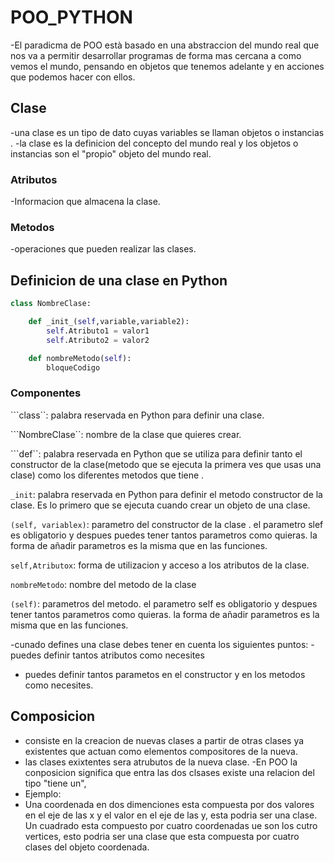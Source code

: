# POO_PYTHON

-El paradicma de POO està basado en una abstraccion del mundo real que nos va a permitir desarrollar programas de forma mas cercana a como vemos el mundo,  pensando en objetos que tenemos adelante y en acciones que podemos hacer con ellos.

## Clase 

-una clase es un tipo de dato cuyas variables se llaman objetos o instancias .
-la clase es la definicion del concepto del mundo real y los objetos o instancias son el "propio"
objeto del mundo real.

### Atributos
-Informacion que almacena la clase.

### Metodos
-operaciones que pueden realizar las clases.

## Definicion de una clase en Python

```Python
class NombreClase:

    def _init_(self,variable,variable2):
        self.Atributo1 = valor1
        self.Atributo2 = valor2

    def nombreMetodo(self):
        bloqueCodigo
```
### Componentes 
```class``: palabra reservada en Python para definir una clase.

```NombreClase``: nombre de la clase que quieres crear.

```def``: palabra reservada en Python que se utiliza para definir tanto el constructor de la clase(metodo que se ejecuta la primera ves que usas una clase) como los diferentes metodos que tiene .

```_init```: palabra reservada en Python para definir el metodo constructor de la clase. Es lo primero que se ejecuta cuando crear un objeto de una clase.

```(self, variablex)```: parametro del constructor de la clase . el parametro slef es obligatorio  y despues puedes tener tantos parametros como quieras. la forma de añadir parametros es la misma que en las funciones.

```self,Atributox```: forma de utilizacion y acceso a los atributos de la clase.

```nombreMetodo```: nombre del metodo de la clase

```(self)```: parametros del metodo. el parametro self es obligatorio y despues tener tantos parametros como quieras. la forma de añadir parametros es la misma que en las funciones.

-cunado defines una clase debes tener en cuenta los siguientes puntos:
-puedes definir tantos atributos como necesites
- puedes definir tantos parametos en el constructor y en los metodos como necesites.

## Composicion
- consiste en la creacion de nuevas clases a partir de otras clases ya existentes que actuan como elementos compositores de la nueva. 
- las clases exixtentes sera atrubutos de la nueva clase.
-En POO la conposicion significa que entra las dos clsases existe una relacion del tipo "tiene un",
- Ejemplo:
- Una coordenada en dos dimenciones esta compuesta por dos valores en el eje de las x y el valor en el eje de las y, esta podria ser una clase. Un cuadrado esta compuesto por cuatro coordenadas ue son los cutro vertices, esto podria ser una clase que esta compuesta por cuatro clases del objeto coordenada.